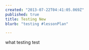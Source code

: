 ```yaml
---
created: "2013-07-22T04:41:05.069Z"
published: true
title: Testing New
blurb: "testing #lessonPlan"

---
```


what testing test
